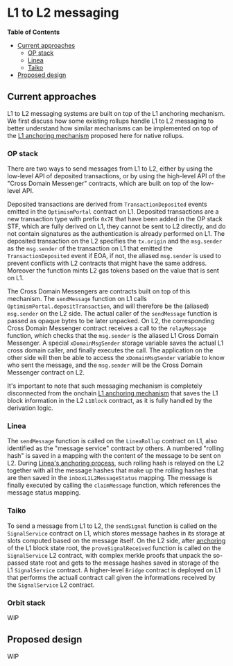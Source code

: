 # L1 to L2 messaging

<!-- START doctoc generated TOC please keep comment here to allow auto update -->
<!-- DON'T EDIT THIS SECTION, INSTEAD RE-RUN doctoc TO UPDATE -->
**Table of Contents**

- [Current approaches](#current-approaches)
  - [OP stack](#op-stack)
  - [Linea](#linea)
  - [Taiko](#taiko)
- [Proposed design](#proposed-design)

<!-- END doctoc generated TOC please keep comment here to allow auto update -->

## Current approaches
L1 to L2 messaging systems are built on top of the L1 anchoring mechanism. We first discuss how some existing rollups handle L1 to L2 messaging to better understand how similar mechanisms can be implemented on top of the [L1 anchoring mechanism](l1_anchoring.md#proposed-design) proposed here for native rollups.

### OP stack

There are two ways to send messages from L1 to L2, either by using the low-level API of deposited transactions, or by using the high-level API of the "Cross Domain Messenger" contracts, which are built on top of the low-level API.

Deposited transactions are derived from `TransactionDeposited` events emitted in the `OptimismPortal` contract on L1. Deposited transactions are a new transaction type with prefix `0x7E` that have been added in the OP stack STF, which are fully derived on L1, they cannot be sent to L2 directly, and do not contain signatures as the authentication is already performed on L1. The deposited transaction on the L2 specifies the `tx.origin` and the `msg.sender` as the `msg.sender` of the transaction on L1 that emitted the `TransactionDeposited` event if EOA, if not, the aliased `msg.sender` is used to prevent conflicts with L2 contracts that might have the same address. Moreover the function mints L2 gas tokens based on the value that is sent on L1.

The Cross Domain Messengers are contracts built on top of this mechanism. The `sendMessage` function on L1 calls `OptimismPortal.depositTransaction`, and will therefore be the (aliased) `msg.sender` on the L2 side. The actual caller of the `sendMessage` function is passed as opaque bytes to be later unpacked. On L2, the corresponding Cross Domain Messenger contract receives a call to the `relayMessage` function, which checks that the `msg.sender` is the aliased L1 Cross Domain Messenger. A special `xDomainMsgSender` storage variable saves the actual L1 cross domain caller, and finally executes the call. The application on the other side will then be able to access the `xDomainMsgSender` variable to know who sent the message, and the `msg.sender` will be the Cross Domain Messenger contract on L2.

It's important to note that such messaging mechanism is completely disconnected from the onchain [L1 anchoring mechanism](l1_anchoring.md#op-stack) that saves the L1 block information in the L2 `L1Block` contract, as it is fully handled by the derivation logic.

### Linea

The `sendMessage` function is called on the `LineaRollup` contract on L1, also identified as the "message service" contract by others. A numbered "rolling hash" is saved in a mapping with the content of the message to be sent on L2. During [Linea's anchoring process](l1_anchoring.md#linea), such rolling hash is relayed on the L2 together with all the message hashes that make up the rolling hashes that are then saved in the `inboxL1L2MessageStatus` mapping. The message is finally executed by calling the `claimMessage` function, which references the message status mapping.

### Taiko

To send a message from L1 to L2, the `sendSignal` function is called on the `SignalService` contract on L1, which stores message hashes in its storage at slots computed based on the message itself. On the L2 side, after [anchoring](l1_anchoring.md#taiko) of the L1 block state root, the `proveSignalReceived` function is called on the `SignalService` L2 contract, with complex merkle proofs that unpack the so-passed state root and gets to the message hashes saved in storage of the L1 `SignalService` contract. A higher-level `Bridge` contract is deployed on L1 that performs the actuall contract call given the informations received by the `SignalService` L2 contract.

### Orbit stack

WIP

## Proposed design

WIP
